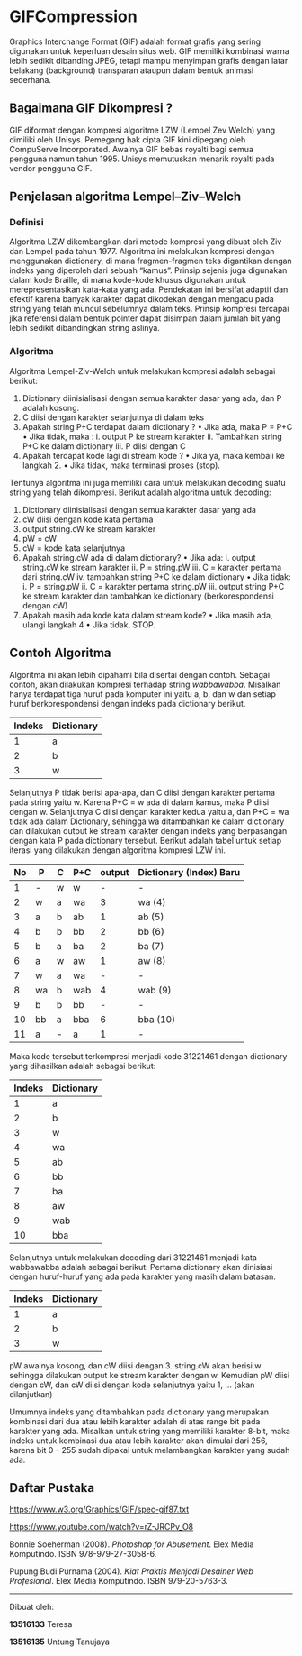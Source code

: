
# GIFCompression
Graphics Interchange Format (GIF) adalah format grafis yang sering digunakan untuk keperluan desain situs web. GIF memiliki kombinasi warna lebih sedikit dibanding JPEG, tetapi mampu menyimpan grafis dengan latar belakang (background) transparan ataupun dalam bentuk animasi sederhana.

## Bagaimana GIF Dikompresi ?
GIF diformat dengan kompresi algoritme LZW (Lempel Zev Welch) yang dimiliki oleh Unisys. Pemegang hak cipta GIF kini dipegang oleh CompuServe Incorporated. Awalnya GIF bebas royalti bagi semua pengguna namun tahun 1995. Unisys memutuskan menarik royalti pada vendor pengguna GIF.

## Penjelasan algoritma Lempel–Ziv–Welch
### Definisi
Algoritma LZW dikembangkan dari metode kompresi yang dibuat oleh Ziv dan Lempel pada tahun 1977. Algoritma ini melakukan kompresi dengan menggunakan dictionary, di mana fragmen-fragmen teks digantikan dengan indeks yang diperoleh dari sebuah “kamus”. Prinsip sejenis juga digunakan dalam kode Braille, di mana kode-kode khusus digunakan untuk merepresentasikan kata-kata yang ada. Pendekatan ini bersifat adaptif dan efektif karena banyak karakter dapat dikodekan dengan mengacu pada string yang telah muncul sebelumnya dalam teks. Prinsip kompresi tercapai jika referensi dalam bentuk pointer dapat disimpan dalam jumlah bit yang lebih sedikit dibandingkan string aslinya.

### Algoritma
Algoritma Lempel-Ziv-Welch untuk melakukan kompresi adalah sebagai berikut:

1. Dictionary diinisialisasi dengan semua karakter dasar yang ada, dan P adalah kosong. 
2. C diisi dengan karakter selanjutnya di dalam teks
3. Apakah string P+C terdapat dalam dictionary ?
  •	Jika ada, maka P = P+C
  •	Jika tidak, maka :
    i. output P ke stream karakter
    ii. Tambahkan string P+C ke dalam dictionary
    iii. P diisi dengan C
4. Apakah terdapat kode lagi di stream kode ?
  •	Jika ya, maka kembali ke langkah 2.
  •	Jika tidak, maka terminasi proses (stop).

Tentunya algoritma ini juga memiliki cara untuk melakukan decoding suatu string yang telah dikompresi. Berikut adalah algoritma untuk decoding:

1. Dictionary diinisialisasi dengan semua karakter dasar yang ada
2. cW diisi dengan kode kata pertama
3. output string.cW ke stream karakter
4. pW = cW
5. cW = kode kata selanjutnya
6. Apakah string.cW ada di dalam dictionary?
  • Jika ada:
    i. output string.cW ke stream karakter
    ii. P = string.pW
    iii. C = karakter pertama dari string.cW
    iv. tambahkan string P+C ke dalam dictionary
  • Jika tidak:
    i. P = string.pW
    ii. C = karakter pertama string.pW
    iii. output string P+C ke stream karakter dan tambahkan ke dictionary (berkorespondensi dengan cW)
7. Apakah masih ada kode kata dalam stream kode?
  • Jika masih ada, ulangi langkah 4
  • Jika tidak, STOP.

## Contoh Algoritma
Algoritma ini akan lebih dipahami bila disertai dengan contoh. Sebagai contoh, akan dilakukan kompresi terhadap string *wabbawabba*. Misalkan hanya terdapat tiga huruf pada komputer ini yaitu a, b, dan w dan setiap huruf berkorespondensi dengan indeks pada dictionary berikut.

Indeks | Dictionary
-------|-----------
1 | a
2 | b
3 | w

Selanjutnya P tidak berisi apa-apa, dan C diisi dengan karakter pertama pada string yaitu w. Karena P+C = w ada di dalam kamus, maka P diisi dengan w. Selanjutnya C diisi dengan karakter kedua yaitu a, dan P+C = wa tidak ada dalam Dictionary, sehingga wa ditambahkan ke dalam dictionary dan dilakukan output ke stream karakter dengan indeks yang berpasangan dengan kata P pada dictionary tersebut. Berikut adalah tabel untuk setiap iterasi yang dilakukan dengan algoritma kompresi LZW ini.

No | P | C | P+C | output | Dictionary (Index) Baru
---|---|---|-----|--------|------------------------
1 | - | w | w | - | -
2 | w | a | wa | 3 | wa (4)
3 | a | b | ab | 1 | ab (5)
4 | b | b | bb | 2 | bb (6)
5 | b | a | ba | 2 | ba (7)
6 | a | w | aw | 1 | aw (8)
7 | w | a | wa | - | -
8 | wa | b | wab | 4 | wab (9)
9 | b | b | bb | - | -
10 | bb | a | bba | 6 | bba (10)
11 | a | - | a | 1 | -

Maka kode tersebut terkompresi menjadi kode 31221461 dengan dictionary yang dihasilkan adalah sebagai berikut:

Indeks | Dictionary
-------|-----------
1 | a
2 | b
3 | w
4 | wa
5 | ab
6 | bb
7 | ba
8 | aw
9 | wab
10 | bba

Selanjutnya untuk melakukan decoding dari 31221461 menjadi kata wabbawabba adalah sebagai berikut:
Pertama dictionary akan dinisiasi dengan huruf-huruf yang ada pada karakter yang masih dalam batasan.

Indeks | Dictionary
-------|-----------
1 | a
2 | b
3 | w

pW awalnya kosong, dan cW diisi dengan 3. string.cW akan berisi w sehingga dilakukan output ke stream karakter dengan w. Kemudian pW diisi dengan cW, dan cW diisi dengan kode selanjutnya yaitu 1, ... (akan dilanjutkan)

Umumnya indeks yang ditambahkan pada dictionary yang merupakan kombinasi dari dua atau lebih karakter adalah di atas range bit pada karakter yang ada. Misalkan untuk string yang memiliki karakter 8-bit, maka indeks untuk kombinasi dua atau lebih karakter akan dimulai dari 256, karena bit 0 – 255 sudah dipakai untuk melambangkan karakter yang sudah ada.

## Daftar Pustaka
https://www.w3.org/Graphics/GIF/spec-gif87.txt

https://www.youtube.com/watch?v=rZ-JRCPv_O8

Bonnie Soeherman (2008). *Photoshop for Abusement*. Elex Media Komputindo. ISBN 978-979-27-3058-6.

Pupung Budi Purnama (2004). *Kiat Praktis Menjadi Desainer Web Profesional*. Elex Media Komputindo. ISBN 979-20-5763-3.

-------
Dibuat oleh:

**13516133** Teresa

**13516135** Untung Tanujaya
